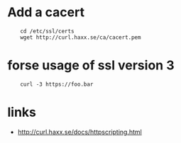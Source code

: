 # Add a cacert

```
    cd /etc/ssl/certs
    wget http://curl.haxx.se/ca/cacert.pem
```

# forse usage of ssl version 3

```
    curl -3 https://foo.bar
```

# links

* http://curl.haxx.se/docs/httpscripting.html

